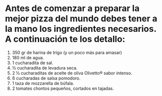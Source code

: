 # Antes de comenzar a preparar **la mejor pizza del mundo** debes tener a la mano los ingredientes necesarios. A continuación te los detallo: 
1. 350 gr de harina de trigo (y un poco más para amasar)
2. 180 ml de agua.
3. 1 cucharadita de sal.
4. ½ cucharadita de levadura seca.
5. 2 ½ cucharaditas de aceite de oliva Olivetto® sabor intenso.
6. 6 cucharadas de salsa pomodoro.
7. 1 taza de mozzarella de búfala.
8. 2 tomates chontos pequeños, cortados en tajadas.